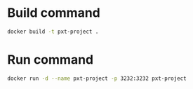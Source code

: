 # Build command
```bash
docker build -t pxt-project .
```

# Run command
```bash
docker run -d --name pxt-project -p 3232:3232 pxt-project
```